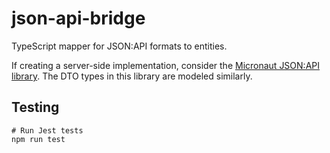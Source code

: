 # json-api-bridge
TypeScript mapper for JSON:API formats to entities.

If creating a server-side implementation, consider the [Micronaut JSON:API library](https://github.com/baylorpaul/micronaut-json-api).
The DTO types in this library are modeled similarly.

## Testing

	# Run Jest tests
	npm run test
